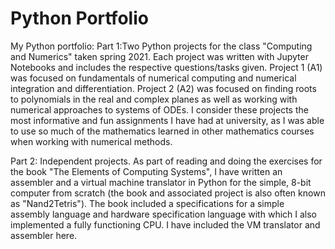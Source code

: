 # Python Portfolio
My Python portfolio: 
Part 1:Two Python projects for the class "Computing and Numerics" taken spring 2021.
Each project was written with Jupyter Notebooks and includes the respective questions/tasks given.
Project 1 (A1) was focused on fundamentals of numerical computing and numerical integration and differentiation.
Project 2 (A2) was focused on finding roots to polynomials in the real and complex planes as well as working with numerical approaches to systems of ODEs.
I consider these projects the most informative and fun assignments I have had at university, as I was able to use so much of the mathematics learned in
other mathematics courses when working with numerical methods.

Part 2: Independent projects. As part of reading and doing the exercises for the book "The Elements of Computing Systems", I have written an assembler and a virtual machine translator in Python for the simple, 8-bit computer from scratch (the book and associated project is also often known as "Nand2Tetris"). The book included a specifications for a simple assembly language and hardware specification language with which I also implemented a fully functioning CPU. I have included the VM translator and assembler here.
